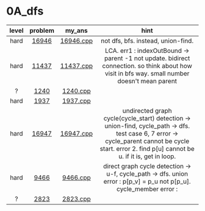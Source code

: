 # 0A_dfs
| level | problem | my_ans | hint |
| :--: | :--: | :--: | :--: |
| hard | [16946](https://www.acmicpc.net/problem/16946) | [16946.cpp](./16946/16946.cpp) | not dfs, bfs. instead, union-find. |
| hard | [11437](https://www.acmicpc.net/problem/11437) | [11437.cpp](./11437/11437.cpp) | LCA. err1 : indexOutBound -> parent -1 not update. bidirect connection. so think about how visit in bfs way. small number doesn't mean parent |
| ? | [1240](https://www.acmicpc.net/problem/1240) | [1240.cpp](./1240/1240.cpp) |  |
| hard | [1937](https://www.acmicpc.net/problem/1937) | [1937.cpp](./1937/1937.cpp) |  |
| hard | [16947](https://www.acmicpc.net/problem/16947) | [16947.cpp](./16947/16947.cpp) | undirected graph cycle(cycle_start) detection -> union-find, cycle_path -> dfs. test case 6, 7 error -> cycle_parent cannot be cycle start. error 2. find p[u] cannot be u. if it is, get in loop. |
| hard | [9466](https://www.acmicpc.net/problem/9466) | [9466.cpp](./9466/9466.cpp) | direct graph cycle detection -> u-f, cycle_path -> dfs. union error : p[p_v] = p_u not p[p_u]. cycle_member error :  |
| ? | [2823](https://www.acmicpc.net/problem/2823) | [2823.cpp](./2823/2823.cpp) |  |
